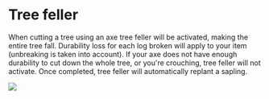# Tree feller

When cutting a tree using an axe tree feller will be activated, making the entire tree fall. Durability loss for each log broken will apply to your item (unbreaking is taken into account). If your axe does not have enough durability to cut down the whole tree, or you're crouching, tree feller will not activate. Once completed, tree feller will automatically replant a sapling.

![](../../.gitbook/assets/feller.gif)
